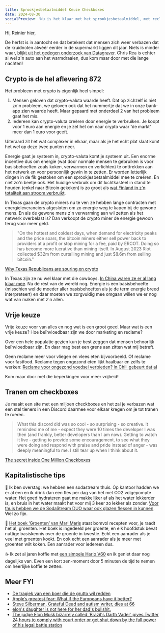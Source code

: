 ```yaml
---
title: Sprookjesbetaalmiddel Keuze Checkboxes
date: 2024-08-30
socialPreview: 'Nu is het klaar met het sprookjesbetaalmiddel, met reclame voor ongezond eten en emotieloze checkboxes'
---
```


Hi, Reinier hier,

De herfst is in aantocht en dat betekent dat mensen zich weer verbazen dat de kruidnoten alwéér eerder in de supermarkt liggen dit jaar. Niets is minder waar, [blijkt uit het gedegen onderzoek van Datagraver](https://mastodon.social/@Datagraver/113001524666446336). Chris Rea is echter al wel z'n auto aan het warmdraaien, dus kom maar door met die lange nachten!

## Crypto is de hel aflevering 872

Het probleem met crypto is eigenlijk heel simpel:

1. Mensen geloven dat crypto-valuta waarde heeft. Dat op zichzelf is niet zo'n probleem, we geloven ook dat het nummertje dat we in onze bank-app zien waarde heeft. Maar gepaard met onderdeel 2 van het probleem gaat het mis.
2. Iedereen kan crypto-valuta creëren door energie te verbruiken. Je koopt voor 1 euro aan energie en je zet het om naar crypto waar 'de markt' meer dan 1 euro voor geeft.

Uiteraard zit het wat complexer in elkaar, maar als je het echt plat slaat komt het wel op deze twee punten neer.

Energie gaat je systeem in, crypto-valuta komt je systeem uit. Een enorme incentive dus om energie (wat door normale mensen te gebruiken is voor basisbehoeften zoals koken, verwarmen en verlichten) te onttrekken aan het netwerk en voor persoonlijk gewin in te zetten. Er worden letterlijk dingen in de fik gestoken om een sprookjesbetaalmiddel mee te creëren. En niet zo'n beetje ook. Het huidige verbruik om dit luchtkasteel in stand te houden (enkel naar Bitcoin gekeken) is zo groot als [wat Finland in z'n totaliteit aan stroom verbruikt](https://digiconomist.net/bitcoin-energy-consumption).

In Texas gaan de crypto miners nu te ver: ze hebben lange contracten met energieleveranciers afgesloten om zo energie weg te kapen bij de gewone mens. En als de gewone mens z'n verwarming aan wil zetten als het netwerk overbelast is? Dan verkoopt de crypto miner de energie gewoon terug voor meer geld.

> "On the hottest and coldest days, when demand for electricity peaks and the price soars, the bitcoin miners either sell power back to providers at a profit or stop mining for a fee, paid by ERCOT. Doing so has become more lucrative than mining itself. In August 2023 Riot collected $32m from curtailing mining and just $8.6m from selling bitcoin."

[Why Texas Republicans are souring on crypto](https://archive.is/ezwst)

In Texas zijn ze nu wel klaar met die cowboys. [In China waren ze er al lang klaar mee](https://www.bbc.com/news/technology-58678907). Nu de rest van de wereld nog. Energie is een basisbehoefte (misschien wel de moeder aller basisbehoeften als je de term energie breed interpreteert) en daar moeten we zorgvuldig mee omgaan willen we er nog wat van maken met z'n allen.

## Vrije keuze

Vrije keuze voor van alles en nog wat is een groot goed. Maar wat is een vrije keuze? Hoe beïnvloedbaar zijn we door marketing en reclame? 

Over een hele populatie gezien kun je best zeggen dat mensen behoorlijk beïnvloedbaar zijn. En daar mag best een grens aan zitten wat mij betreft. 

Geen reclame meer voor vliegen en vlees eten bijvoorbeeld. Of reclame voor fastfood. Reclame tegen ongezond eten lijkt haalbaar en zelfs te werken: [Reclame voor ongezond voedsel verbieden? In Chili gebeurt dat al](https://pointer.kro-ncrv.nl/reclame-voor-ongezond-voedsel-verbieden-in-chili-gebeurt-dat-al)

Kom maar door met die beperkingen voor meer vrijheid!

## Tranen om checkboxes

Je maakt een site met een miljoen checkboxes en het zal je verbazen wat een stel tieners in een Discord daarmee voor elkaar kregen om je tot tranen te roeren.

> What this discord did was so cool - so surprising - so creative. It reminded me of me - expect they were 10 times the developer I was then (and frankly, better developers than I am now). Getting to watch it live - getting to provide some encouragement, to see what they were doing and respond with praise and pride instead of anger - was deeply meaningful to me. I still tear up when I think about it.

[The secret inside One Million Checkboxes](https://eieio.games/essays/the-secret-in-one-million-checkboxes/)

## Kapitalistische tips

🚰 Ik ben overstag: we hebben een sodastream thuis. Op kantoor hadden we er al een en ik drink dan een fles per dag van het met CO2 volgepompte water. Het goed hydrateren gaat me makkelijker af als het water lekkerder is, en bruis in het water maakt het voor mij 3 keer zo lekker als zonder. [Voor thuis hebben we de SodaStream DUO waar ook glazen flessen in kunnen](https://partner.bol.com/click/click?p=2&t=url&s=1066120&f=TXL&url=https%3A%2F%2Fwww.bol.com%2Fnl%2Fnl%2Fp%2Fsodastream-duo-zwart-incl-quick-connect-koolzuurcilinder-met-1-glazen-en-1-herbruikbare-plastic-fles%2F9300000040812379%2F&name=SodaStream%20Bruiswatertoestel%20DUO%20Starterkit%20Zwart). Wel zo fijn.

📗 [Het boek ‘Groenten’ van Mari Maris](https://partner.bol.com/click/click?p=2&t=url&s=1066120&f=TXL&url=https%3A%2F%2Fwww.bol.com%2Fnl%2Fnl%2Fp%2Fgroenten%2F9300000042258505%2F&name=Groenten%2C%20Mari%20Maris) staat bomvol recepten voor, je raadt het al, groenten. Het boek is ingedeeld per groente, en elk hoofdstuk bevat nuttige basiskennis over de groente in kwestie. Echt een aanrader als je veel met groenten kookt. En ook echt een aanrader als je meer met groenten wilt koken. Een aanrader voor iedereen dus.

☕️ Ik zet al jaren koffie met [een simpele Hario V60](https://partner.bol.com/click/click?p=2&t=url&s=1066120&f=TXL&url=https%3A%2F%2Fwww.bol.com%2Fnl%2Fnl%2Fp%2Fhario-dripper-v60-02-kunststof-transparant%2F9200000058790620%2F&name=Hario%20Dripper%20V60-02%20Kunststof%20-%20Transparant) en ik geniet daar nog dagelijks van. Even een kort zen-moment door 5 minuten de tijd te nemen om heerlijke koffie te zetten.


## Meer FYI

- [De tragiek van een boer die de grutto wil redden](https://decorrespondent.nl/15537/de-tragiek-van-een-boer-die-de-grutto-wil-redden/2e0f5cf2-c38a-05ab-2f27-eef682908577)
- [Apple’s greatest fear: What if the Europeans have it better?](https://sixcolors.com/offsite/2024/08/32250/)
- [Steve Silberman, Grateful Dead and autism writer, dies at 66](https://sfstandard.com/2024/08/29/grateful-dead-autism-writer-steve-silberman-dies/)
- [elon's daughter is not here for her dad's bullshit.](https://pdx.social/@zuul/112913160199444157)
- [The judge Elon Musk bizarrely called 'Brazil's Darth Vader' gives Twitter 24 hours to comply with court order or get shut down by the full power of his legal battle station](https://www.pcgamer.com/software/platforms/the-judge-elon-musk-bizarrely-called-brazils-darth-vader-gives-twitter-24-hours-to-comply-with-court-order-or-get-shut-down-by-the-full-power-of-his-legal-battle-station/)
